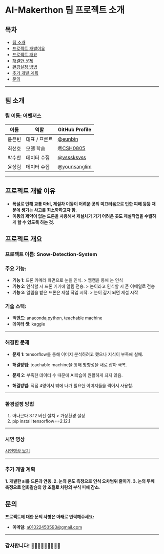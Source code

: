 # AI-Makerthon 팀 프로젝트 소개

## 목차
- [팀 소개](#팀-소개)
- [프로젝트 개발이유](#프로젝트-개발이유)
- [프로젝트 개요](#프로젝트-개요)
- [해결한 문제](#해결한-문제)
- [환경설정 방법](#환경설정-방법)
- [추가 개발 계획](#추가-개발-계획)
- [문의](#문의)

---
## 팀 소개

### 팀 이름: **어벤져스**

| 이름          | 역할           | GitHub Profile                                          |
|--------------|----------------|----------------------------------------------------------|
| 윤은빈        | 대표 / 프론트 | [@eunbin](https://github.com/eunbin0116/eunbin)            |
| 최선호        | 모델 학습   | [@CSH0805](https://github.com/CSH0805)                       |
| 박수찬        | 데이터 수집     | [@vsssksvss](https://github.com/vsssksvss/vsssksvss)     |
| 윤상림        | 데이터 수집  | [@younsanglim](https://github.com/younsanglim)              |

---
## 프로젝트 개발 이유

- **폭설로 인해 교통 마비, 제설차 이동이 어려운 곳의 미끄러움으로 인한 피해 등등 때문에 생기는 사고를 최소화하고자 함.**
- **이동의 제약이 없는 드론을 사용해서 제설차가 가기 어려운 곳도 제설작업을 수월하게 할 수 있도록 하는 것.**

## 프로젝트 개요

### 프로젝트 이름: **Snow-Detection-System**

### 주요 기능:
- **기능 1**: 드론 카메라 화면으로 눈을 인식. > 웹캠을 통해 눈 인식
- **기능 2**: 인식할 시 드론 기기에 알림 전송. > 눈이라고 인식할 시 폰 이메일로 전송
- **기능 3**: 알림을 받은 드론은 제설 작업 시작. > 눈이 감지 되면 제설 시작

### 기술 스택:
- **백엔드**: anaconda,python, teachable machine
- **데이터 셋**: kaggle

---
### 해결한 문제
- **문제 1**: tensorflow를 통해 이미지 분석하려고 했으나 지식이 부족해 실패.
-    **해결방법**: teachable machine을 통해 방향성을 새로 잡아 극복.

   
- **문제 2**: 부족한 데이터 수 때문에 AI학습이 원활하게 되지 않음.
-    **해결방법**: 직접 4명이서 밖에 나가 필요한 이미지들을 찍어서 사용함. 

---
### 환경설정 방법
1. 아나콘다 3.12 버전 설치 > 가상환경 설정
2. pip install tensorflow==2.12.1


---

### 시연 영상
[시연영상 보기](https://youtu.be/CcKwUKkrSyI?si=MdUiS20-Vsq3Ww56)

---
### 추가 개발 계획

**1. 개발한 ai를 드론과 연동.
2. 눈의 온도 측정으로 인식 오차범위 줄이기.
3. 눈의 두께 측정으로 염화칼슘의 양 조절로 차량의 부식 피해 감소**.

## 문의

**프로젝트에 대한 문의 사항은 아래로 연락해주세요:**

- **이메일**: a01022450593@gmail.com

---

### 감사합니다! 👨🏻🧒🏻👧🏻👩🏻‍🦰
